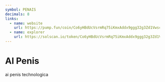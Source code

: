 ```yaml
---
symbol: PENAIS
decimals: 8
links:
  - name: website
    url: https://pump.fun/coin/Co6yHBdUcVsrmRq75iKmxAddx9ggg32g3Zd1Vwscpump
  - name: explorer
    url: https://solscan.io/token/Co6yHBdUcVsrmRq75iKmxAddx9ggg32g3Zd1Vwscpump
---
```


# AI Penis

ai penis technologica
